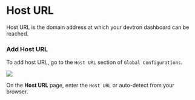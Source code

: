 # Host URL

Host URL is the domain address at which your devtron dashboard can be reached.  

### Add Host URL

To add host URL, go to the `Host URL` section of `Global Configurations`.

![](https://devtron-public-asset.s3.us-east-2.amazonaws.com/images/global-configurations/gitops/host-url.png)

On the **Host URL** page, enter the `Host URL` or auto-detect from your browser.
